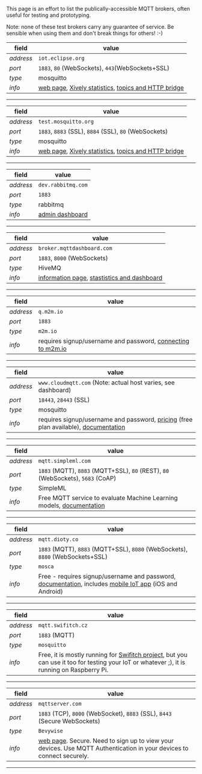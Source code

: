 This page is an effort to list the publically-accessible MQTT brokers, often useful for testing and prototyping.

Note: none of these test brokers carry any guarantee of service. Be sensible when using them and don't break things for others! :-)

field | value
------|------
_address_ | `iot.eclipse.org`
_port_ | `1883`, `80` (WebSockets), `443`(WebSockets+SSL)
_type_ | mosquitto
_info_ | [web page](http://iot.eclipse.org/sandbox.html), [Xively statistics](https://xively.com/feeds/59871), [topics and HTTP bridge](http://eclipse.mqttbridge.com)

***

field | value
------|------
_address_ | `test.mosquitto.org`
_port_ | `1883`, `8883` (SSL), `8884` (SSL), `80` (WebSockets)
_type_ | mosquitto
_info_ | [web page](http://test.mosquitto.org), [Xively statistics](https://xively.com/feeds/43810), [topics and HTTP bridge](http://test-mosquitto.heroku.com)

***

field | value
------|------
_address_ | `dev.rabbitmq.com` 
_port_ | `1883` 
_type_ | rabbitmq 
_info_ | [admin dashboard](http://dev.rabbitmq.com)

***

field | value
------|------
_address_ | `broker.mqttdashboard.com` 
_port_ | `1883`, `8000` (WebSockets) 
_type_ | HiveMQ 
_info_ | [information page](http://www.mqtt-dashboard.com/info/broker), [stastistics and dashboard](http://www.mqtt-dashboard.com/dashboard)

***

field | value
------|------
_address_ | `q.m2m.io` 
_port_ | `1883` 
_type_ | `m2m.io`
_info_ | requires signup/username and password, [connecting to m2m.io](http://help.m2m.io/entries/21577233-connecting-to-m2m-io)

***

field | value
------|------
_address_ | `www.cloudmqtt.com` (Note: actual host varies, see dashboard)
_port_ | `18443`, `28443` (SSL)
_type_ | mosquitto
_info_ | requires signup/username and password, [pricing](http://www.cloudmqtt.com/plans.html) (free plan available), [documentation](http://www.cloudmqtt.com/docs.html)

***

field | value
------|------
_address_ | `mqtt.simpleml.com` 
_port_ | `1883` (MQTT), `8883` (MQTT+SSL), `80` (REST), `80` (WebSockets), `5683` (CoAP)
_type_ | SimpleML
_info_ | Free MQTT service to evaluate Machine Learning models, [documentation](http://simpleml.com) 

***


field | value
------|------
_address_ | `mqtt.dioty.co` 
_port_ | `1883` (MQTT), `8883` (MQTT+SSL), `8080` (WebSockets), `8880` (WebSockets+SSL)
_type_ | `mosca`
_info_ | Free - requires signup/username and password, [documentation](http://www.dioty.co), includes [mobile IoT app](http://www.dioty.co/mobile) (iOS and Android)

***

field | value
------|------
_address_ | `mqtt.swifitch.cz` 
_port_ | `1883` (MQTT)
_type_ | `mosquitto`
_info_ | Free, it is mostly running for [Swifitch project](http://www.swifitch.cz), but you can use it too for testing your IoT or whatever ;), it is running on Raspberry Pi.

***

field | value
------|------
_address_ | `mqttserver.com`
_port_ | `1883` (TCP), `8000` (WebSocket), `8883` (SSL), `8443` (Secure WebSockets)
_type_ | `Bevywise`
_info_ | [web page](http://bevywise.com/iot-platform). Secure. Need to sign up to view your devices. Use MQTT Authentication in your devices to connect securely.
***